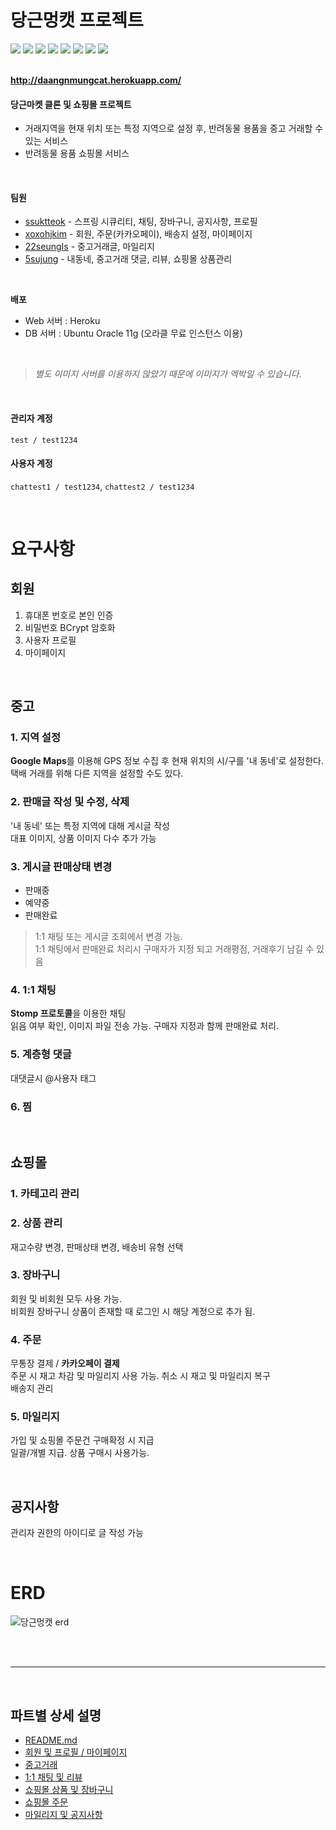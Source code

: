 # 당근멍캣 프로젝트
<div>
<img src="https://img.shields.io/badge/java-007396?style=for-the-badge&logo=java&logoColor=white">
<img src="http://img.shields.io/badge/Spring_&_Spring_Secuirty-6DB33F?style=for-the-badge&logo=Spring&logoColor=white">
<img src="http://img.shields.io/badge/Oracle_DBMS-F80000?style=for-the-badge&logo=Oracle&logoColor=white">
<img src="https://img.shields.io/badge/MyBatis-060606?style=for-the-badge">
<img src="https://img.shields.io/badge/HTML5-E34F26?style=for-the-badge&logo=HTML5&logoColor=white">
<img src="https://img.shields.io/badge/css3-1572B6?style=for-the-badge&logo=css3&logoColor=white">
<img src="https://img.shields.io/badge/javascript-F7DF1E?style=for-the-badge&logo=javascript&logoColor=black">
<img src="https://img.shields.io/badge/jQuery-0769AD?style=for-the-badge&logo=jQuery&logoColor=white">
</div>
<br>

**http://daangnmungcat.herokuapp.com/**


#### 당근마켓 클론 및 쇼핑몰 프로젝트

- 거래지역을 현재 위치 또는 특정 지역으로 설정 후, 반려동물 용품을 중고 거래할 수 있는 서비스
- 반려동물 용품 쇼핑몰 서비스

<br>

#### 팀원
- [ssuktteok](https://github.com/ssuktteok) - 스프링 시큐리티, 채팅, 장바구니, 공지사항, 프로필
- [xoxohjkim](https://github.com/xoxohjkim) - 회원, 주문(카카오페이), 배송지 설정, 마이페이지
- [22seungIs](https://github.com/22seungIs) - 중고거래글, 마일리지
- [5sujung](https://github.com/5sujung) - 내동네, 중고거래 댓글, 리뷰, 쇼핑몰 상품관리

<br>

**배포**
- Web 서버 : Heroku
- DB 서버 : Ubuntu Oracle 11g (오라클 무료 인스턴스 이용)

<br>

>*별도 이미지 서버를 이용하지 않았기 때문에 이미지가 엑박일 수 있습니다.*

<br>

#### 관리자 계정

`test / test1234`

#### 사용자 계정

`chattest1 / test1234`, `chattest2 / test1234`

</br>

# 요구사항

## 회원
1. 휴대폰 번호로 본인 인증
2. 비밀번호 BCrypt 암호화
3. 사용자 프로필
4. 마이페이지

<br>

## 중고

### 1. 지역 설정

**Google Maps**를 이용해 GPS 정보 수집 후 현재 위치의 시/구를 '내 동네'로 설정한다.  
택배 거래를 위해 다른 지역을 설정할 수도 있다.
　

### 2. 판매글 작성 및 수정, 삭제
'내 동네' 또는 특정 지역에 대해 게시글 작성  
대표 이미지, 상품 이미지 다수 추가 가능

### 3. 게시글 판매상태 변경
- 판매중
- 예약중
- 판매완료
>1:1 채팅 또는 게시글 조회에서 변경 가능.  
1:1 채팅에서 판매완료 처리시 구매자가 지정 되고 거래평점, 거래후기 남길 수 있음


### 4. 1:1 채팅

**Stomp 프로토콜**을 이용한 채팅  
읽음 여부 확인, 이미지 파일 전송 가능. 구매자 지정과 함께 판매완료 처리.


### 5. 계층형 댓글

대댓글시 @사용자 태그

### 6. 찜

<br>

## 쇼핑몰

### 1. 카테고리 관리

### 2. 상품 관리

재고수량 변경, 판매상태 변경, 배송비 유형 선택

### 3. 장바구니

회원 및 비회원 모두 사용 가능.  
비회원 장바구니 상품이 존재할 때 로그인 시 해당 계정으로 추가 됨.

### 4. 주문
무통장 결제 / **카카오페이 결제**  
주문 시 재고 차감 및 마일리지 사용 가능. 취소 시 재고 및 마일리지 복구  
배송지 관리

### 5. 마일리지
가입 및 쇼핑몰 주문건 구매확정 시 지급  
일괄/개별 지급. 상품 구매시 사용가능.

<br>

## 공지사항
관리자 권한의 아이디로 글 작성 가능

<br>

# ERD
![당근멍캣 erd](https://user-images.githubusercontent.com/75772990/114294263-55ead980-9ad8-11eb-9b54-949b4b1f04de.jpg)

<br>
<br>

-------------------

<br>

## 파트별 상세 설명
- [README.md](https://github.com/ssuktteok/daangnmungcat#readme)
- [회원 및 프로필 / 마이페이지](https://github.com/ssuktteok/daangnmungcat/blob/master/documents/member_view.md)
- [중고거래](https://github.com/ssuktteok/daangnmungcat/blob/master/documents/joongo_view.md)
- [1:1 채팅 및 리뷰](https://github.com/ssuktteok/daangnmungcat/blob/master/documents/chat_review_view.md)
- [쇼핑몰 상품 및 장바구니](https://github.com/ssuktteok/daangnmungcat/blob/master/documents/mall_pdt_cart_view.md)
- [쇼핑몰 주문](https://github.com/ssuktteok/daangnmungcat/blob/master/documents/order_view.md)
- [마일리지 및 공지사항](https://github.com/ssuktteok/daangnmungcat/blob/master/documents/mileage_notice_view.md)


